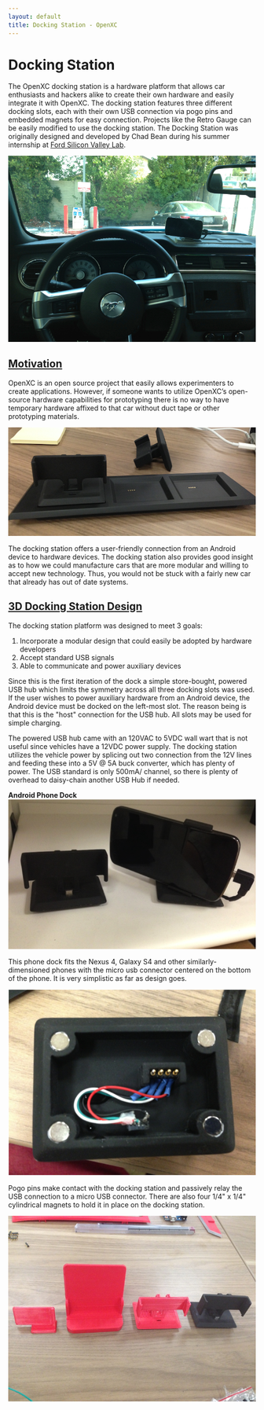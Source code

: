 ```yaml
---
layout: default
title: Docking Station - OpenXC
---
```


<div class="page-header">
    <h1>Docking Station</h1>
</div>

The OpenXC docking station is a hardware platform that allows car enthusiasts and hackers alike to create their own hardware and easily integrate it with OpenXC. The docking station features three different docking slots, each with their own USB connection via pogo pins and embedded magnets for easy connection. Projects like the Retro Gauge can be easily modified to use the docking station. The Docking Station was originally designed and developed by 
Chad Bean during his summer internship at [Ford Silicon Valley Lab](http://fordsvl.com).

![OpenXC Docking Station](/projects/images/docking-station-1.png)

<!--
<div class="page-header">
    <h2 id="repositories"><a href="#repositories">Repositories</a></h2>
</div>

**Docking Station 3D Design:**

The [(Insert Here)] repository contains a `.STL`  file for the 3D printable
docking station. However, do to the docking stations large size, often times hobbyist
printers will produce a warped part. We had our docking station made from a SLA 
printer. 
-->

<div class="page-header">
    <h2 id="motivation"><a href="#motivation">Motivation</a></h2>
</div>

OpenXC is an open source project that easily allows experimenters to create applications. However, if someone wants to utilize OpenXC’s open-source hardware capabilities for prototyping there is no way to have temporary hardware affixed to that car without duct tape or other prototyping materials.

![Docking Station Installed](/projects/images/docking-station-2.png)

 The docking station offers a user-friendly connection from an Android device to hardware devices. The docking station also provides good insight as to how we could manufacture cars that are more modular and willing to accept new technology. Thus, you would not be stuck with a fairly new car that already has out of date systems.

<div class="page-header">
    <h2 id="3Ddesign"><a href="#3Ddesign">3D Docking Station Design</a></h2>
</div>

<!--

**GitHub Directory:** [Docking Station-3Ddesign (Insert Here)][]

-->

The docking station platform was designed to meet 3 goals:

1. Incorporate a modular design that could easily be adopted by hardware developers
2. Accept standard USB signals
3. Able to communicate and power auxiliary devices

Since this is the first iteration of the dock a simple store-bought, powered USB hub which limits the symmetry across all three docking slots was used. If the user wishes to power auxiliary hardware from an Android device, the Android device must be docked on the left-most slot. The reason being is that this is the "host" connection for the USB hub. All slots may be used for simple charging.

The powered USB hub came with an 120VAC to 5VDC wall wart that is not useful since vehicles have a 12VDC power supply. The docking station utilizes the vehicle power by splicing out two connection from the 12V lines and feeding these into a 5V @ 5A buck converter, which has plenty of power. The USB standard is only 500mA/ channel, so there is plenty of overhead to daisy-chain another USB Hub if needed.

**Android Phone Dock**
![Phone Dock](/projects/images/phone-dock-3.png)

This phone dock fits the Nexus 4, Galaxy S4 and other similarly-dimensioned phones with the micro usb connector centered on the bottom of the phone. It is very simplistic as far as design goes.

![Phone Dock](/projects/images/phone-dock-2.png)

Pogo pins make contact with the docking station and passively relay the USB connection to a micro USB connector. There are also four 1/4" x 1/4" cylindrical magnets to hold it in place on the docking station.

![Phone Dock](/projects/images/phone-dock-1.png)

<!--
**GitHub Directory:** [Phone Dock-3Ddesign (Insert Here)][]
-->
